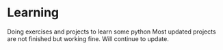 # Learning
Doing exercises and projects to learn some python
Most updated projects are not finished but working fine. Will continue to update.
